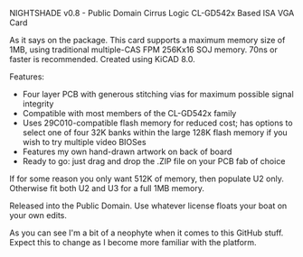 NIGHTSHADE v0.8 - Public Domain Cirrus Logic CL-GD542x Based ISA VGA Card

As it says on the package. This card supports a maximum memory size of 1MB, using traditional multiple-CAS FPM 256Kx16 SOJ memory. 70ns or faster is recommended.
Created using KiCAD 8.0.

Features:
- Four layer PCB with generous stitching vias for maximum possible signal integrity
- Compatible with most members of the CL-GD542x family
- Uses 29C010-compatible flash memory for reduced cost; has options to select one of four 32K banks within the large 128K flash memory if you wish to try multiple video BIOSes
- Features my own hand-drawn artwork on back of board
- Ready to go: just drag and drop the .ZIP file on your PCB fab of choice

If for some reason you only want 512K of memory, then populate U2 only. Otherwise fit both U2 and U3 for a full 1MB memory.

Released into the Public Domain. Use whatever license floats your boat on your own edits.

As you can see I'm a bit of a neophyte when it comes to this GitHub stuff.
Expect this to change as I become more familiar with the platform.
